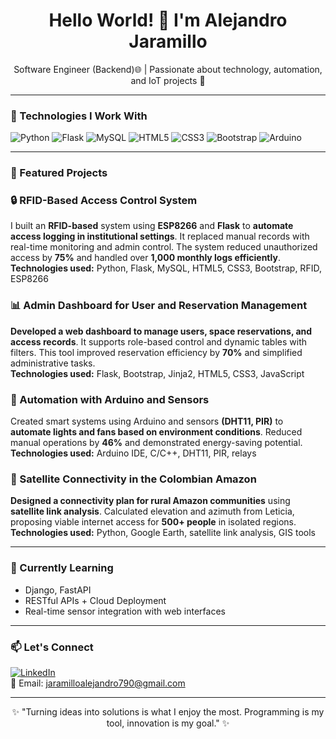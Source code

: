 <h1 align="center">Hello World! 👋 I'm Alejandro Jaramillo</h1>

<p align="center">
  Software Engineer (Backend)🌐 | Passionate about technology, automation, and IoT projects 🔧 
</p>

---

### 🚀 Technologies I Work With

![Python](https://img.shields.io/badge/Python-3670A0?style=for-the-badge&logo=python&logoColor=white)
![Flask](https://img.shields.io/badge/Flask-000000?style=for-the-badge&logo=flask)
![MySQL](https://img.shields.io/badge/MySQL-005C84?style=for-the-badge&logo=mysql&logoColor=white)
![HTML5](https://img.shields.io/badge/HTML5-E34F26?style=for-the-badge&logo=html5&logoColor=white)
![CSS3](https://img.shields.io/badge/CSS3-1572B6?style=for-the-badge&logo=css3&logoColor=white)
![Bootstrap](https://img.shields.io/badge/Bootstrap-7952B3?style=for-the-badge&logo=bootstrap&logoColor=white)
![Arduino](https://img.shields.io/badge/Arduino-00979D?style=for-the-badge&logo=arduino&logoColor=white)

---


### 📌 Featured Projects

### 🔒 RFID-Based Access Control System  
I built an **RFID-based** system using **ESP8266** and **Flask** to **automate access logging in institutional settings**. It replaced manual records with real-time monitoring and admin control. The system reduced unauthorized access by **75%** and handled over **1,000 monthly logs efficiently**.  
**Technologies used:** Python, Flask, MySQL, HTML5, CSS3, Bootstrap, RFID, ESP8266

### 📊 Admin Dashboard for User and Reservation Management  
**Developed a web dashboard to manage users, space reservations, and access records**. It supports role-based control and dynamic tables with filters. This tool improved reservation efficiency by **70%** and simplified administrative tasks.  
**Technologies used:** Flask, Bootstrap, Jinja2, HTML5, CSS3, JavaScript

### 🤖 Automation with Arduino and Sensors  
Created smart systems using Arduino and sensors **(DHT11, PIR)** to **automate lights and fans based on environment conditions**. Reduced manual operations by **46%** and demonstrated energy-saving potential.  
**Technologies used:** Arduino IDE, C/C++, DHT11, PIR, relays

### 📡 Satellite Connectivity in the Colombian Amazon  
**Designed a connectivity plan for rural Amazon communities** using **satellite link analysis**. Calculated elevation and azimuth from Leticia, proposing viable internet access for **500+ people** in isolated regions.  
**Technologies used:** Python, Google Earth, satellite link analysis, GIS tools


---

### 🌱 Currently Learning

- Django, FastAPI
- RESTful APIs + Cloud Deployment
- Real-time sensor integration with web interfaces

---

### 📫 Let's Connect

[![LinkedIn](https://img.shields.io/badge/LinkedIn-0077B5?style=flat&logo=linkedin&logoColor=white)](https://www.linkedin.com/in/ajaramilloroldan/)  
📧 Email: jaramilloalejandro790@gmail.com

---

<p align="center">✨ "Turning ideas into solutions is what I enjoy the most. Programming is my tool, innovation is my goal." ✨</p>
